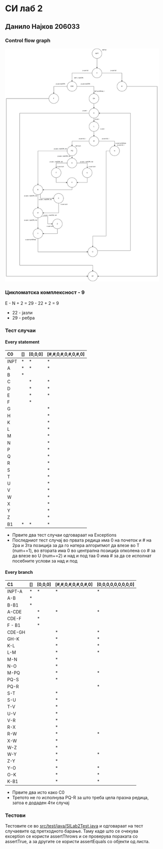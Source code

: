 # СИ лаб 2
## Данило Најков 206033
### Control flow graph
![CFG.png](CFG.PNG)

### Цикломатска комплексност - 9
E - N + 2 = 29 - 22 + 2 = 9
- 22 - јазли
- 29 - ребра

### Тест случаи
#### Every statement
| C0      | [] | [0,0,0] | [#,#,0,#,0,#,0,#,0]
| :---------- | ----------- | ----------- | ----------- |
| INPT| * | * | * |
| A   | * | * | * |
| B   | * |   |   |
| C   |   | * | * |
| D   |   | * | * |
| E   |   | * | * |
| F   |   | * |   |
| G   |   |   | * |
| H   |   |   | * |
| K   |   |   | * |
| L   |   |   | * |
| M   |   |   | * |
| N   |   |   | * |
| P   |   |   | * |
| Q   |   |   | * |
| R   |   |   | * |
| S   |   |   | * |
| T   |   |   | * |
| U   |   |   | * |
| V   |   |   | * |
| W   |   |   | * |
| X   |   |   | * |
| Y   |   |   | * |
| Z   |   |   | * |
| B1  | * | * | * |

- Првите два тест случаи одговараат на Exceptions
- Последниот тест случај во првата редица има 0 на почеток и # на 2ра и 3та позиција за да го натера алгоритмот да влезе во Т (num+=1), во втората има 0 во централна позиција опколена со # за да влезе во U (num+=2) и над и под таа 0 има # за да се исполнат посебните услови за над и под 
#### Every branch
| C1      | [] | [0,0,0] | [#,#,0,#,0,#,0,#,0] | [0,0,0,0,0,0,0,0,0] |
| :---------- | ---------- | ---------- | ---------- | ---------- |
| INPT-A | * | * | * | * |
| A-B    | * |   |   |   |
| B-B1   | * |   |   |   |
| A-CDE  |   | * | * | * |
| CDE-F  |   | * |   |   |
| F - B1 |   | * |   |   |
| CDE-GH |   |   | * | * |
| GH-K   |   |   | * | * |
| K-L    |   |   | * | * |
| L-M    |   |   | * | * |
| M-N    |   |   | * |   |
| N-O    |   |   | * |   |
| M-PQ   |   |   | * | * |
| PQ-S   |   |   | * |   |
| PQ-R   |   |   |   | * |
| S-T    |   |   | * |   |
| S-U    |   |   | * |   |
| T-V    |   |   | * |   |
| U-V    |   |   | * |   |
| V-R    |   |   | * |   |
| R-X    |   |   | * |   |
| R-W    |   |   | * | * |
| X-W    |   |   | * |   |
| W-Z    |   |   | * |   |
| W-Y    |   |   | * | * |
| Z-Y    |   |   | * |   |
| Y-O    |   |   | * | * |
| O-K    |   |   | * | * |
| K-B1   |   |   | * | * |
- Првите два исто како C0
- Третото не го исполнува PQ-R за што треба цела празна редица, затоа е додаден 4ти случај

### Тестови
Тестовите се во [src/test/java/SILab2Test.java](src/test/java/SILab2Test.java) и одговараат на тест случаевите од претходното барање. Таму каде што се очекува exception се користи assertThrows и се проверува пораката со assertTrue, а за другите се користи assertEquals со објекти од листа.